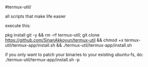 #termux-util/

all scripts that make life easier

execute this:

pkg install git -y && rm -rf termux-util; git clone https://github.com/SinanAkkoyun/termux-util && chmod +x termux-util/termux-app/install.sh && ./termux-util/termux-app/install.sh

if you only want to patch your binaries to your existing ubuntu-fs, do:
./termux-util/termux-app/install.sh -p
